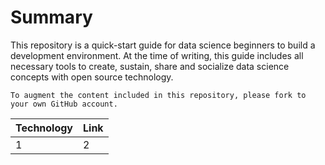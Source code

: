 # Summary

This repository is a quick-start guide for data science beginners to build a development environment. At the time of writing, this guide includes all necessary tools to create, sustain, share and socialize data science concepts with open source technology.

`To augment the content included in this repository, please fork to your own GitHub account.`

Technology | Link
--- | ---
1 | 2
